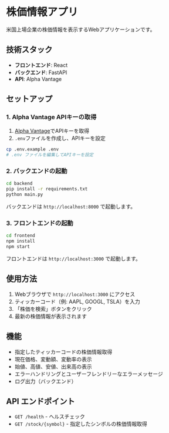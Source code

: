 # 株価情報アプリ

米国上場企業の株価情報を表示するWebアプリケーションです。

## 技術スタック

- **フロントエンド**: React
- **バックエンド**: FastAPI
- **API**: Alpha Vantage

## セットアップ

### 1. Alpha Vantage APIキーの取得

1. [Alpha Vantage](https://www.alphavantage.co/support/#api-key)でAPIキーを取得
2. `.env`ファイルを作成し、APIキーを設定

```bash
cp .env.example .env
# .env ファイルを編集してAPIキーを設定
```

### 2. バックエンドの起動

```bash
cd backend
pip install -r requirements.txt
python main.py
```

バックエンドは `http://localhost:8000` で起動します。

### 3. フロントエンドの起動

```bash
cd frontend
npm install
npm start
```

フロントエンドは `http://localhost:3000` で起動します。

## 使用方法

1. Webブラウザで `http://localhost:3000` にアクセス
2. ティッカーコード（例: AAPL, GOOGL, TSLA）を入力
3. 「株価を検索」ボタンをクリック
4. 最新の株価情報が表示されます

## 機能

- 指定したティッカーコードの株価情報取得
- 現在価格、変動額、変動率の表示
- 始値、高値、安値、出来高の表示
- エラーハンドリングとユーザーフレンドリーなエラーメッセージ
- ログ出力（バックエンド）

## API エンドポイント

- `GET /health` - ヘルスチェック
- `GET /stock/{symbol}` - 指定したシンボルの株価情報取得